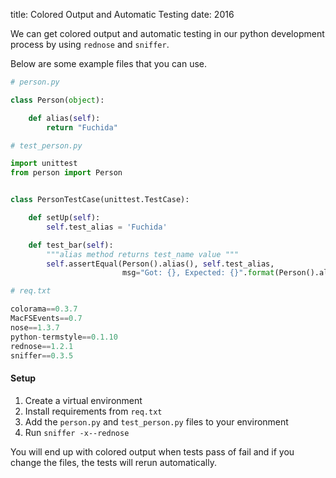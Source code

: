 title: Colored Output and Automatic Testing
date: 2016

We can get colored output and automatic testing in our python development process by
using `rednose` and `sniffer`.

Below are some example files that you can use.

```python
# person.py

class Person(object):

    def alias(self):
        return "Fuchida"
```


```python
# test_person.py

import unittest
from person import Person


class PersonTestCase(unittest.TestCase):

    def setUp(self):
        self.test_alias = 'Fuchida'

    def test_bar(self):
        """alias method returns test_name value """
        self.assertEqual(Person().alias(), self.test_alias,
                         msg="Got: {}, Expected: {}".format(Person().alias(), self.test_alias))
```


```python
# req.txt

colorama==0.3.7
MacFSEvents==0.7
nose==1.3.7
python-termstyle==0.1.10
rednose==1.2.1
sniffer==0.3.5
```

#### Setup
1. Create a virtual environment
2. Install requirements from `req.txt`
3. Add the `person.py` and `test_person.py` files to your environment
4. Run `sniffer -x--rednose`

You will end up with colored output when tests pass of fail and if you change 
the files, the tests will rerun automatically.
